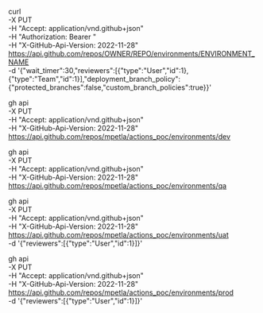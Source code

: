 curl \
  -X PUT \
  -H "Accept: application/vnd.github+json" \
  -H "Authorization: Bearer <YOUR-TOKEN>"\
  -H "X-GitHub-Api-Version: 2022-11-28" \
  https://api.github.com/repos/OWNER/REPO/environments/ENVIRONMENT_NAME \
  -d '{"wait_timer":30,"reviewers":[{"type":"User","id":1},{"type":"Team","id":1}],"deployment_branch_policy":{"protected_branches":false,"custom_branch_policies":true}}'


gh api \
-X PUT \
-H "Accept: application/vnd.github+json" \
-H "X-GitHub-Api-Version: 2022-11-28" \
https://api.github.com/repos/mpetla/actions_poc/environments/dev

gh api \
-X PUT \
-H "Accept: application/vnd.github+json" \
-H "X-GitHub-Api-Version: 2022-11-28" \
https://api.github.com/repos/mpetla/actions_poc/environments/qa

gh api \
-X PUT \
-H "Accept: application/vnd.github+json" \
-H "X-GitHub-Api-Version: 2022-11-28" \
https://api.github.com/repos/mpetla/actions_poc/environments/uat \
-d '{"reviewers":[{"type":"User","id":1}]}'

gh api \
-X PUT \
-H "Accept: application/vnd.github+json" \
-H "X-GitHub-Api-Version: 2022-11-28" \
https://api.github.com/repos/mpetla/actions_poc/environments/prod \
-d '{"reviewers":[{"type":"User","id":1}]}'